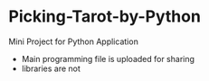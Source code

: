 # Picking-Tarot-by-Python
Mini Project for Python Application

- Main programming file is uploaded for sharing
- libraries are not
